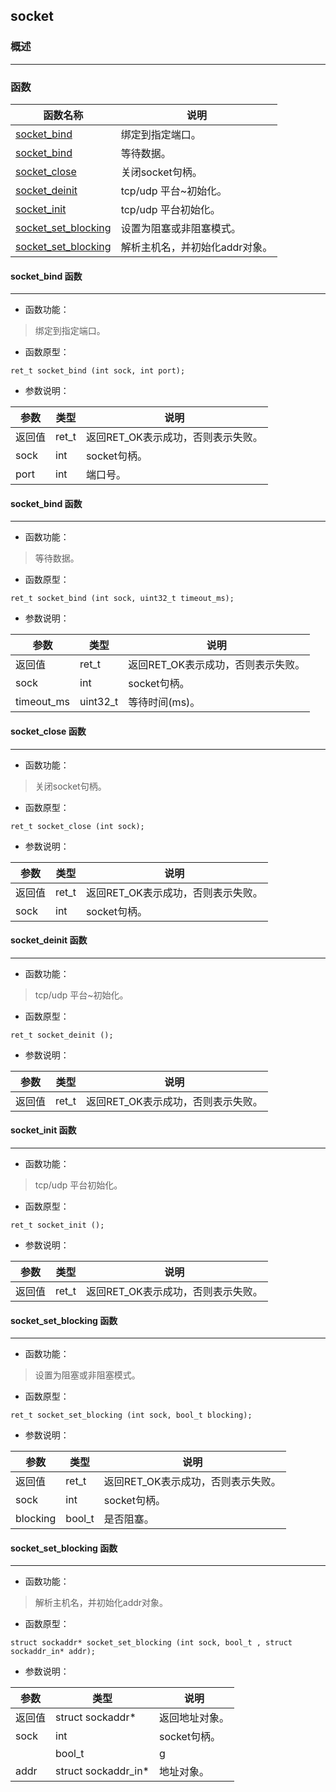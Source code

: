 ## socket
### 概述

----------------------------------
### 函数
<p id="socket_methods">

| 函数名称 | 说明 | 
| -------- | ------------ | 
| <a href="#socket_socket_bind">socket\_bind</a> | 绑定到指定端口。 |
| <a href="#socket_socket_bind">socket\_bind</a> | 等待数据。 |
| <a href="#socket_socket_close">socket\_close</a> | 关闭socket句柄。 |
| <a href="#socket_socket_deinit">socket\_deinit</a> | tcp/udp 平台~初始化。 |
| <a href="#socket_socket_init">socket\_init</a> | tcp/udp 平台初始化。 |
| <a href="#socket_socket_set_blocking">socket\_set\_blocking</a> | 设置为阻塞或非阻塞模式。 |
| <a href="#socket_socket_set_blocking">socket\_set\_blocking</a> | 解析主机名，并初始化addr对象。 |
#### socket\_bind 函数
-----------------------

* 函数功能：

> <p id="socket_socket_bind">绑定到指定端口。

* 函数原型：

```
ret_t socket_bind (int sock, int port);
```

* 参数说明：

| 参数 | 类型 | 说明 |
| -------- | ----- | --------- |
| 返回值 | ret\_t | 返回RET\_OK表示成功，否则表示失败。 |
| sock | int | socket句柄。 |
| port | int | 端口号。 |
#### socket\_bind 函数
-----------------------

* 函数功能：

> <p id="socket_socket_bind">等待数据。

* 函数原型：

```
ret_t socket_bind (int sock, uint32_t timeout_ms);
```

* 参数说明：

| 参数 | 类型 | 说明 |
| -------- | ----- | --------- |
| 返回值 | ret\_t | 返回RET\_OK表示成功，否则表示失败。 |
| sock | int | socket句柄。 |
| timeout\_ms | uint32\_t | 等待时间(ms)。 |
#### socket\_close 函数
-----------------------

* 函数功能：

> <p id="socket_socket_close">关闭socket句柄。

* 函数原型：

```
ret_t socket_close (int sock);
```

* 参数说明：

| 参数 | 类型 | 说明 |
| -------- | ----- | --------- |
| 返回值 | ret\_t | 返回RET\_OK表示成功，否则表示失败。 |
| sock | int | socket句柄。 |
#### socket\_deinit 函数
-----------------------

* 函数功能：

> <p id="socket_socket_deinit">tcp/udp 平台~初始化。

* 函数原型：

```
ret_t socket_deinit ();
```

* 参数说明：

| 参数 | 类型 | 说明 |
| -------- | ----- | --------- |
| 返回值 | ret\_t | 返回RET\_OK表示成功，否则表示失败。 |
#### socket\_init 函数
-----------------------

* 函数功能：

> <p id="socket_socket_init">tcp/udp 平台初始化。

* 函数原型：

```
ret_t socket_init ();
```

* 参数说明：

| 参数 | 类型 | 说明 |
| -------- | ----- | --------- |
| 返回值 | ret\_t | 返回RET\_OK表示成功，否则表示失败。 |
#### socket\_set\_blocking 函数
-----------------------

* 函数功能：

> <p id="socket_socket_set_blocking">设置为阻塞或非阻塞模式。

* 函数原型：

```
ret_t socket_set_blocking (int sock, bool_t blocking);
```

* 参数说明：

| 参数 | 类型 | 说明 |
| -------- | ----- | --------- |
| 返回值 | ret\_t | 返回RET\_OK表示成功，否则表示失败。 |
| sock | int | socket句柄。 |
| blocking | bool\_t | 是否阻塞。 |
#### socket\_set\_blocking 函数
-----------------------

* 函数功能：

> <p id="socket_socket_set_blocking">解析主机名，并初始化addr对象。

* 函数原型：

```
struct sockaddr* socket_set_blocking (int sock, bool_t , struct sockaddr_in* addr);
```

* 参数说明：

| 参数 | 类型 | 说明 |
| -------- | ----- | --------- |
| 返回值 | struct sockaddr* | 返回地址对象。 |
| sock | int | socket句柄。 |
|  | bool\_t | g |
| addr | struct sockaddr\_in* | 地址对象。 |
